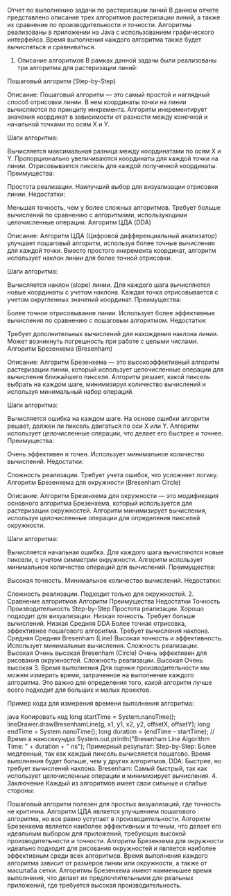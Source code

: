 Отчет по выполнению задачи по растеризации линий
В данном отчете представлено описание трех алгоритмов растеризации линий, а также их сравнение по производительности и точности. Алгоритмы реализованы в приложении на Java с использованием графического интерфейса. Время выполнения каждого алгоритма также будет вычисляться и сравниваться.

1. Описание алгоритмов
В рамках данной задачи были реализованы три алгоритма для растеризации линий:

Пошаговый алгоритм (Step-by-Step)

Описание: Пошаговый алгоритм — это самый простой и наглядный способ отрисовки линии. В нем координаты точки на линии вычисляются по принципу инкремента. Алгоритм инкрементирует значения координат в зависимости от разности между конечной и начальной точками по осям X и Y.

Шаги алгоритма:

Вычисляется максимальная разница между координатами по осям X и Y.
Пропорционально увеличиваются координаты для каждой точки на линии.
Отрисовывается пиксель для каждой полученной координаты.
Преимущества:

Простота реализации.
Наилучший выбор для визуализации отрисовки линии.
Недостатки:

Меньшая точность, чем у более сложных алгоритмов.
Требует больше вычислений по сравнению с алгоритмами, использующими целочисленные операции.
Алгоритм ЦДА (DDA)

Описание: Алгоритм ЦДА (Цифровой дифференциальный анализатор) улучшает пошаговый алгоритм, используя более точные вычисления для каждой точки. Вместо простого инкремента координат, алгоритм использует наклон линии для более точной отрисовки.

Шаги алгоритма:

Вычисляется наклон (slope) линии.
Для каждого шага вычисляются новые координаты с учетом наклона.
Каждая точка отрисовывается с учетом округленных значений координат.
Преимущества:

Более точное отрисовывание линии.
Использует более эффективные вычисления по сравнению с пошаговым алгоритмом.
Недостатки:

Требует дополнительных вычислений для нахождения наклона линии.
Может возникнуть погрешность при работе с целыми числами.
Алгоритм Брезенхема (Bresenham)

Описание: Алгоритм Брезенхема — это высокоэффективный алгоритм растеризации линии, который использует целочисленные операции для вычисления ближайшего пикселя. Алгоритм решает, какой пиксель выбрать на каждом шаге, минимизируя количество вычислений и используя минимальный набор операций.

Шаги алгоритма:

Вычисляется ошибка на каждом шаге.
На основе ошибки алгоритм решает, должен ли пиксель двигаться по оси X или Y.
Алгоритм использует целочисленные операции, что делает его быстрее и точнее.
Преимущества:

Очень эффективен и точен.
Использует минимальное количество вычислений.
Недостатки:

Сложность реализации.
Требует учета ошибок, что усложняет логику.
Алгоритм Брезенхема для окружности (Bresenham Circle)

Описание: Алгоритм Брезенхема для окружности — это модификация основного алгоритма Брезенхема, который используется для растеризации окружностей. Алгоритм минимизирует вычисления, используя целочисленные операции для определения пикселей окружности.

Шаги алгоритма:

Вычисляется начальная ошибка.
Для каждого шага вычисляются новые пиксели, с учетом симметрии окружности.
Алгоритм использует минимальное количество операций для вычислений.
Преимущества:

Высокая точность.
Минимальное количество вычислений.
Недостатки:

Сложность реализации.
Подходит только для окружностей.
2. Сравнение алгоритмов
Алгоритм	Преимущества	Недостатки	Точность	Производительность
Step-by-Step	Простота реализации. Хорошо подходит для визуализации.	Низкая точность. Требует больше вычислений.	Низкая	Средняя
DDA	Более точная отрисовка, эффективнее пошагового алгоритма.	Требует вычисления наклона.	Средняя	Средняя
Bresenham (Line)	Высокая точность и эффективность. Использует минимальные вычисления.	Сложность реализации.	Высокая	Очень высокая
Bresenham (Circle)	Очень эффективен для рисования окружностей.	Сложность реализации.	Высокая	Очень высокая
3. Время выполнения
Для оценки производительности мы можем измерить время, затраченное на выполнение каждого алгоритма. Это важно для определения того, какой алгоритм лучше всего подходит для больших и малых проектов.

Пример кода для измерения времени выполнения алгоритма:

java
Копировать код
long startTime = System.nanoTime();
lineDrawer.drawBresenhamLine(g, x1, y1, x2, y2, offsetX, offsetY);
long endTime = System.nanoTime();
long duration = (endTime - startTime);  // Время в наносекундах
System.out.println("Bresenham Line Algorithm Time: " + duration + " ns");
Примерный результат:
Step-by-Step: Более медленный, так как каждый пиксель вычисляется пошагово. Время выполнения будет больше, чем у других алгоритмов.
DDA: Быстрее, но требует вычислений наклона.
Bresenham: Самый быстрый, так как использует целочисленные операции и минимизирует вычисления.
4. Заключение
Каждый из алгоритмов имеет свои сильные и слабые стороны:

Пошаговый алгоритм полезен для простых визуализаций, где точность не критична.
Алгоритм ЦДА является улучшением пошагового алгоритма, но все равно уступает в производительности.
Алгоритм Брезенхема является наиболее эффективным и точным, что делает его идеальным выбором для приложений, требующих высокой производительности и точности.
Алгоритм Брезенхема для окружности идеально подходит для рисования окружностей и является наиболее эффективным среди всех алгоритмов.
Время выполнения каждого алгоритма зависит от размеров линии или окружности, а также от масштаба сетки. Алгоритмы Брезенхема имеют наименьшее время выполнения, что делает их предпочтительными для реальных приложений, где требуется высокая производительность.
